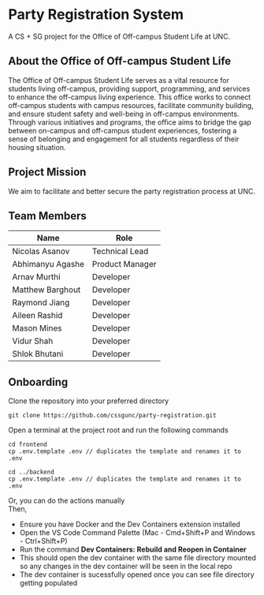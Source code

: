# Party Registration System

A CS + SG project for the Office of Off-campus Student Life at UNC.

## About the Office of Off-campus Student Life

The Office of Off-campus Student Life serves as a vital resource for students living off-campus, providing support, programming, and services to enhance the off-campus living experience. This office works to connect off-campus students with campus resources, facilitate community building, and ensure student safety and well-being in off-campus environments. Through various initiatives and programs, the office aims to bridge the gap between on-campus and off-campus student experiences, fostering a sense of belonging and engagement for all students regardless of their housing situation.

## Project Mission

We aim to facilitate and better secure the party registration process at UNC.

## Team Members

| Name | Role |
|------|------|
| Nicolas Asanov | Technical Lead |
| Abhimanyu Agashe | Product Manager |
| Arnav Murthi | Developer |
| Matthew Barghout | Developer |
| Raymond Jiang | Developer |
| Aileen Rashid | Developer |
| Mason Mines | Developer |
| Vidur Shah | Developer |
| Shlok Bhutani | Developer |

## Onboarding
Clone the repository into your preferred directory
```
git clone https://github.com/cssgunc/party-registration.git
```
Open a terminal at the project root and run the following commands
```
cd frontend
cp .env.template .env // duplicates the template and renames it to .env

cd ../backend
cp .env.template .env // duplicates the template and renames it to .env
```
Or, you can do the actions manually  
Then,
- Ensure you have Docker and the Dev Containers extension installed
- Open the VS Code Command Palette (Mac - Cmd+Shift+P and Windows - Ctrl+Shift+P)
- Run the command **Dev Containers: Rebuild and Reopen in Container**
- This should open the dev container with the same file directory mounted so any changes in the dev container will be seen in the local repo
- The dev container is sucessfully opened once you can see file directory getting populated